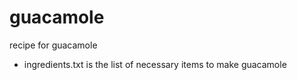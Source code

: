 # guacamole
recipe for guacamole

* ingredients.txt is the list of necessary items to make guacamole
